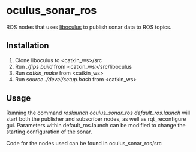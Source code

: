 # oculus_sonar_ros
ROS nodes that uses [liboculus](https://github.com/apl-ocean-engineering/liboculus) to publish sonar data to ROS topics.

## Installation
  1. Clone liboculus to <catkin_ws>/src
  2. Run *./fips build* from <catkin_ws>/src/liboculus
  3. Run *catkin_make* from <catkin_ws>
  4. Run *source ./devel/setup.bash* from <catkin_ws>

## Usage
Running the command *roslaunch oculus_sonar_ros default_ros.launch* will start both the publisher and subscriber nodes, as well as rqt_reconfigure gui.
Parameters within default_ros.launch can be modified to change the starting configuration of the sonar.

Code for the nodes used can be found in oculus_sonar_ros/src

